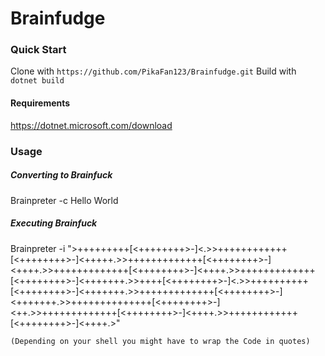 # Brainfudge

### Quick Start
Clone with `https://github.com/PikaFan123/Brainfudge.git`
Build with `dotnet build`
#### Requirements
https://dotnet.microsoft.com/download
### Usage
##### Converting to Brainfuck
Brainpreter -c Hello World 
##### Executing Brainfuck
Brainpreter -i ">+++++++++[<++++++++>-]<.>>++++++++++++[<++++++++>-]<+++++.>>+++++++++++++[<++++++++>-]<++++.>>+++++++++++++[<++++++++>-]<++++.>>+++++++++++++[<++++++++>-]<+++++++.>>++++[<++++++++>-]<.>>++++++++++[<++++++++>-]<+++++++.>>+++++++++++++[<++++++++>-]<+++++++.>>++++++++++++++[<++++++++>-]<++.>>+++++++++++++[<++++++++>-]<++++.>>++++++++++++[<++++++++>-]<++++.>"

`(Depending on your shell you might have to wrap the Code in quotes)`
